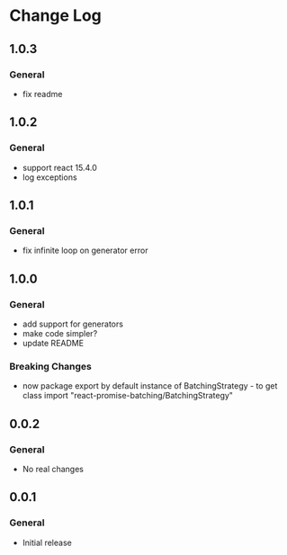 # Change Log

## 1.0.3

### General
 * fix readme

## 1.0.2

### General
 * support react 15.4.0
 * log exceptions

## 1.0.1

### General
 * fix infinite loop on generator error

## 1.0.0

### General
 * add support for generators
 * make code simpler?
 * update README

### Breaking Changes
 * now package export by default instance of BatchingStrategy - to get class import "react-promise-batching/BatchingStrategy"


## 0.0.2

### General
 * No real changes

## 0.0.1

### General
 * Initial release
